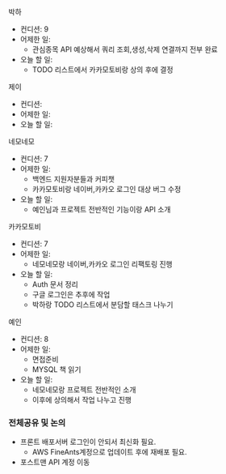 
박하
- 컨디션: 9
- 어제한 일: 
	- 관심종목 API 예상해서 쿼리 조회,생성,삭제 연결까지 전부 완료
- 오늘 할 일: 
	- TODO 리스트에서 카카모토비랑 상의 후에 결정

제이
- 컨디션: 
- 어제한 일: 
- 오늘 할 일: 

네모네모
- 컨디션: 7
- 어제한 일:
	- 백엔드 지원자분들과 커피챗
	- 카카모토비랑 네이버,카카오 로그인 대상 버그 수정
- 오늘 할 일:
	- 예인님과 프로젝트 전반적인 기능이랑 API 소개

카카모토비
- 컨디션: 7
- 어제한 일: 
	- 네모네모랑 네이버,카카오 로그인 리팩토링 진행
- 오늘 할 일: 
	- Auth 문서 정리
	- 구글 로그인은 추후에 작업
	- 박하랑 TODO 리스트에서 분담할 태스크 나누기

예인
- 컨디션: 8
- 어제한 일: 
	- 면접준비
	- MYSQL 책 읽기
- 오늘 할 일:
	- 네모네모랑 프로젝트 전반적인 소개
	- 이후에 상의해서 작업 나누고 진행

### 전체공유 및 논의

- 프론트 배포서버 로그인이 안되서 최신화 필요.
	- AWS FineAnts계정으로 업데이트 후에 재배포 필요.
- 포스트맨 API 계정 이동
